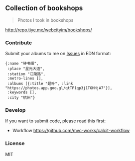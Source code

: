 
Collection of bookshops
----

> Photos I took in bookshops

http://repo.tiye.me/webcityim/bookshops/

### Contribute

Submit your albums to me on [Issues](http://github.com/webcityim/bookshops/issues) in EDN format:

```edn
{:name "钟书阁",
 :place "星光大道",
 :station "江陵路",
 :metro-lines [],
 :albums [{:title "题叶", :link "https://photos.app.goo.gl/qtTP1qp3j1TGHHjA7"}],
 :keywords [],
 :city "杭州"}
```

### Develop

If you want to submit code, please read this first:

* Workflow https://github.com/mvc-works/calcit-workflow

### License

MIT

